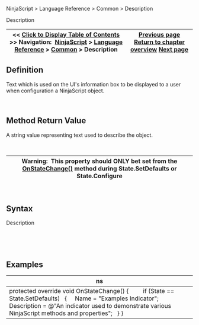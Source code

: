 ﻿


NinjaScript \> Language Reference \> Common \> Description






















Description







| \<\< [Click to Display Table of Contents](description.md) \>\> **Navigation:**     [NinjaScript](ninjascript.md) \> [Language Reference](language_reference_wip.md) \> [Common](common.md) \> Description | [Previous page](clone.md) [Return to chapter overview](common.md) [Next page](indicator_displayname.md) |
| --- | --- |











## Definition


Text which is used on the UI's information box to be displayed to a user when configuration a NinjaScript object.


 


## Method Return Value


A string value representing text used to describe the object.


 




| Warning:  This property should ONLY bet set from the [OnStateChange()](onstatechange.md) method during State.SetDefaults or State.Configure |
| --- |



 


## Syntax


Description


 


 


## Examples




| ns |
| --- |
| protected override void OnStateChange() {          if (State \=\= State.SetDefaults)    {      Name \= "Examples Indicator";         Description \= @"An indicator used to demonstrate various NinjaScript methods and properties";    } } |









